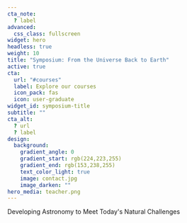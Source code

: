 ```yaml
---
cta_note:
  ? label
advanced:
  css_class: fullscreen
widget: hero
headless: true
weight: 10
title: "Symposium: From the Universe Back to Earth"
active: true
cta:
  url: "#courses"
  label: Explore our courses
  icon_pack: fas
  icon: user-graduate
widget_id: symposium-title
subtitle: ""
cta_alt:
  ? url
  ? label
design:
  background:
    gradient_angle: 0
    gradient_start: rgb(224,223,255)
    gradient_end: rgb(153,238,255)
    text_color_light: true
    image: contact.jpg
    image_darken: ""
hero_media: teacher.png
---
```

Developing Astronomy to Meet Today's Natural Challenges